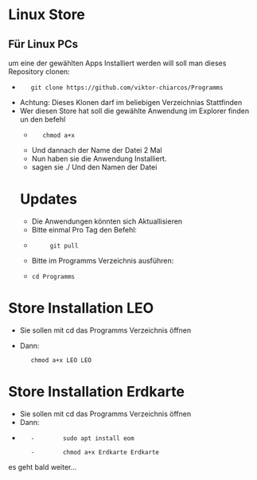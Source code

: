 # Linux Store 
## Für Linux PCs

um eine der gewählten Apps Installiert werden will soll man dieses Repository clonen:
   -        git clone https://github.com/viktor-chiarcos/Programms
   -    Achtung: Dieses Klonen darf im beliebigen Verzeichnias Stattfinden
   - Wer diesen Store hat soll die gewählte Anwendung im Explorer finden un den befehl
     -        chmod a+x
     -   Und dannach der Name der Datei 2 Mal
     -   Nun haben sie die Anwendung Installiert.
     -   sagen sie ./ Und den Namen der Datei 
 &nbsp;
     # Updates
       - Die Anwendungen könnten sich Aktuallisieren
       - Bitte einmal Pro Tag den Befehl:
       -          git pull
      - Bitte im Programms Verzeichnis ausführen:
      -     cd Programms
# Store Installation LEO
- Sie sollen mit
           cd
das Programms Verzeichnis öffnen
- Dann:
  
         chmod a+x LEO LEO
# Store Installation Erdkarte
- Sie sollen mit
           cd
das Programms Verzeichnis öffnen
- Dann:
- 
         -        sudo apt install eom
  
         -        chmod a+x Erdkarte Erdkarte

es geht bald weiter...